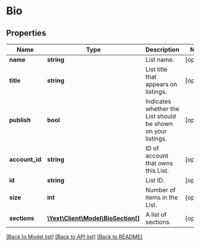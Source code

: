 # Bio

## Properties
Name | Type | Description | Notes
------------ | ------------- | ------------- | -------------
**name** | **string** | List name. | [optional] 
**title** | **string** | List title that appears on listings. | [optional] 
**publish** | **bool** | Indicates whether the List should be shown on your listings. | [optional] 
**account_id** | **string** | ID of account that owns this List. | [optional] 
**id** | **string** | List ID. | [optional] 
**size** | **int** | Number of items in the List. | [optional] 
**sections** | [**\Yext\Client\Model\BioSection[]**](BioSection.md) | A list of sections. | [optional] 

[[Back to Model list]](../README.md#documentation-for-models) [[Back to API list]](../README.md#documentation-for-api-endpoints) [[Back to README]](../README.md)


